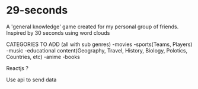 # 29-seconds

A 'general knowledge' game created for my personal group of friends. Inspired by 30 seconds using word clouds

CATEGORIES
TO ADD (all with sub genres)
-movies
-sports(Teams, Players)
-music
-educational content(Geography, Travel, History, Biology, Polotics, Countries, etc)
-anime
-books

Reactjs ?

Use api to send data

